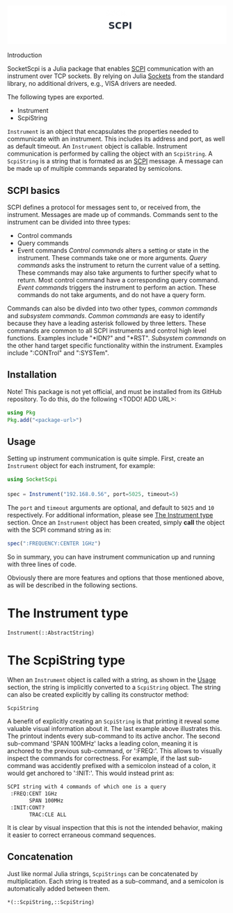 ![Banner](assets/banner.png)

Introduction

SocketScpi is a Julia package that enables [SCPI](https://www.ivifoundation.org/docs/scpi-99.pdf) communication with an instrument over TCP sockets. By relying on Julia [Sockets](https://docs.julialang.org/en/v1/stdlib/Sockets/) from the standard library, no additional drivers, e.g., VISA drivers are needed.

The following types are exported.

* Instrument
* ScpiString

`Instrument` is an object that encapsulates the properties needed to communicate with an instrument. This includes its address and port, as well as default timeout. An `Instrument` object is callable. Instrument communication is performed by calling the object with an `ScpiString`. A
`ScpiString` is a string that is formated as an [SCPI](https://www.ivifoundation.org/docs/scpi-99.pdf) message. A message can be made up of multiple commands separated by semicolons.

SCPI basics
-----------

SCPI defines a protocol for messages sent to, or received from, the instrument. Messages are made up of commands. Commands sent to the instrument can be divided into three types:

  * Control commands
  * Query commands
  * Event commands
_Control commands_ alters a setting or state in the instrument. These commands take one or more arguments. _Query commands_ asks the instrument to return the current value of a setting. These commands may also take arguments to further specify what to return. Most control command have a corresponding query command. _Event commands_ triggers the instrument to perform an action. These commands do not take arguments, and do not have a query form.

Commands can also be divded into two other types, _common commands_ and _subsystem commands_. _Common commands_ are easy to identify because they have a leading asterisk followed by three letters. These commands are common to all SCPI instruments and control high level functions. Examples include "*IDN?" and "*RST". _Subsystem commands_ on the other hand target specific functionality within the instrument. Examples include ":CONTrol" and ":SYSTem".

Installation
------------

Note! This package is not yet official, and must be installed from its GitHub repository. To do this, do the following <TODO! ADD URL>:

```julia
using Pkg
Pkg.add("<package-url>")
```
Usage
-----

Setting up instrument communication is quite simple. First, create an `Instrument` object for each instrument, for example:

```julia
using SocketScpi

spec = Instrument("192.168.0.56", port=5025, timeout=5)
```
The `port` and `timeout` arguments are optional, and default to `5025` and `10` respectively. For additional information, please see [The Instrument type](#the-instrument-type) section. Once an `Instrument` object has been created, simply __call__ the object with the SCPI command string as in:

```julia
spec(":FREQUENCY:CENTER 1GHz")
```
So in summary, you can have instrument communication up and running with three lines of code.

Obviously there are more features and options that those mentioned above, as will be described in the following sections.

The Instrument type
===================

```@docs
Instrument(::AbstractString)
```
The ScpiString type
===================

When an `Instrument` object is called with a string, as shown in the [Usage](#usage) section, the string is implicitly converted to a `ScpiString` object. The string can also be created explicitly by calling its constructor method:

```@docs
ScpiString
```
A benefit of explicitly creating an `ScpiString` is that printing it reveal some valuable visual information about it. The last example above illustrates this. The printout indents every sub-command to its active anchor. The second sub-command 'SPAN 100MHz' lacks a leading colon, meaning it is anchored to the previous sub-command, or ':FREQ:'. This allows to visually inspect the commands for correctness. For example, if the last sub-command was accidently prefixed with a semicolon instead of a colon, it would get anchored to ':INIT:'. This would
instead print as:

```
SCPI string with 4 commands of which one is a query
 :FREQ:CENT 1GHz
       SPAN 100MHz
 :INIT:CONT?
       TRAC:CLE ALL
```
It is clear by visual inspection that this is not the intended behavior, making it
easier to correct erraneous command sequences.

Concatenation
-------------

Just like normal Julia strings, `ScpiStrings` can be concatenated by multiplication. Each string is treated as a sub-command, and a semicolon is automatically added between them.

```@docs
*(::ScpiString,::ScpiString)
```

